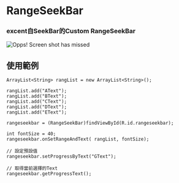 # RangeSeekBar
### excent自SeekBar的Custom RangeSeekBar
![Opps! Screen shot has missed](https://github.com/rurikaxx/RangeSeekBar/blob/master/rangseekbar.png)

使用範例
--------------------------------------------------
    ArrayList<String> rangList = new ArrayList<String>();

    rangList.add("AText");
    rangList.add("BText");
    rangList.add("CText");
    rangList.add("DText");
    rangList.add("EText");

    rangeseekbar = (RangeSeekBar)findViewById(R.id.rangeseekbar);

    int fontSize = 40;
    rangeseekbar.onSetRangeAndText( rangList, fontSize);

    // 設定預設值
    rangeseekbar.setProgressByText("GText");

    // 取得當前選擇的Text
    rangeseekbar.getProgressText();